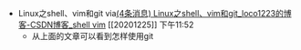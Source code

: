 - Linux之shell、vim和git
via[(4条消息) Linux之shell、vim和git_loco1223的博客-CSDN博客_shell vim](https://blog.csdn.net/loco1223/article/details/91127765?utm_medium=distribute.pc_relevant_t0.none-task-blog-BlogCommendFromBaidu-1.control&depth_1-utm_source=distribute.pc_relevant_t0.none-task-blog-BlogCommendFromBaidu-1.control)
[[20201225]] 下午11:52
    - 从上面的文章可以看到怎样使用git
